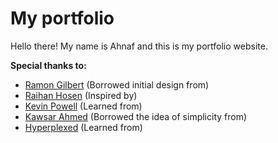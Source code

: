 # My portfolio

Hello there! My name is Ahnaf and this is my portfolio website.

**Special thanks to:**

- [Ramon Gilbert](https://gilabert.design) (Borrowed initial design from)
- [Raihan Hosen](https://elegant-gaufre-d07a17.netlify.app) (Inspired by)
- [Kevin Powell](https://www.kevinpowell.co) (Learned from)
- [Kawsar Ahmed](https://kawsar.design) (Borrowed the idea of simplicity from)
- [Hyperplexed](https://www.youtube.com/c/Hyperplexed) (Learned from)

